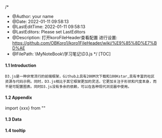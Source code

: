 /*
 * @Author: your name
 * @Date: 2022-01-11 09:58:13
 * @LastEditTime: 2022-01-11 09:58:13
 * @LastEditors: Please set LastEditors
 * @Description: 打开koroFileHeader查看配置 进行设置: https://github.com/OBKoro1/koro1FileHeader/wiki/%E9%85%8D%E7%BD%AE
 * @FilePath: \MyNoteBook\学习笔记\D3.js
 */
[TOC]
#### 1.1 Introduction
    D3.js是一种非常流行的前端框架，Github上具有200M次下载和100Kstar,具有丰富的社区资源与代码示例。同时，D3.js相比于其它框架更加的灵活，它更加关注于形状和尺度本身，而不是可配置图表。同时D3.js没有多余的依赖，可以在各种现代浏览器中使用。
#### 1.2 Appendix
import {xxx} from ""

#### 1.3 Data

#### 1.4 tooltip